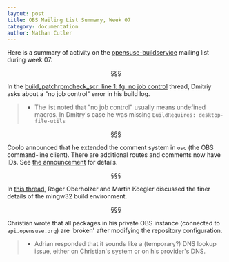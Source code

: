 ```yaml
---
layout: post
title: OBS Mailing List Summary, Week 07
category: documentation
author: Nathan Cutler
---
```


Here is a summary of activity on the
[opensuse-buildservice](http://lists.opensuse.org/opensuse-buildservice/)
mailing list during week 07:

<p align="center">§§§</p>

In the <a
href="http://lists.opensuse.org/opensuse-buildservice/2014-02/msg00024.html">build_patchrpmcheck_scr:
line 1: fg: no job control</a> thread, Dmitriy asks about a "no job
control" error in his build log.
> * The list noted that "no job control" usually means undefined macros. In
> Dmitry's case he was missing `BuildRequires: desktop-file-utils`

<p align="center">§§§</p>

Coolo announced that he extended the comment system in `osc` (the OBS
command-line client). There are additional routes and comments now have
IDs. See <a
href="http://lists.opensuse.org/opensuse-buildservice/2014-02/msg00031.html">the
announcement</a> for details.

<p align="center">§§§</p>

In <a
href="http://lists.opensuse.org/opensuse-buildservice/2014-02/msg00032.html">this
thread</a>, Roger Oberholzer and Martin Koegler discussed the finer details
of the mingw32 build environment.

<p align="center">§§§</p>

Christian wrote that all packages in his private OBS instance (connected to
`api.opensuse.org`) are 'broken' after modifying the repository
configuration.
> * Adrian responded that it sounds like a (temporary?) DNS lookup issue,
> either on Christian's system or on his provider's DNS.

